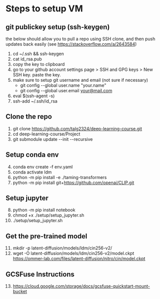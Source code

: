 # Steps to setup VM

## git publickey setup (ssh-keygen)
the below should allow you to pull a repo using SSH clone, and then push updates back easily
(see https://stackoverflow.com/a/2643584)

1. cd ~/.ssh && ssh-keygen
2. cat id_rsa.pub
3. copy the key to clipboard
4. go to your github account settings page > SSH and GPG keys > New SSH key.
   paste the key.
6. make sure to setup git username and email (not sure if necessary)
   - git config --global user.name "your.name"
   - git config --global user.email your@mail.com
8. eval $(ssh-agent -s)
9. ssh-add ~/.ssh/id_rsa

## Clone the repo
1. git clone https://github.com/talg2324/deep-learning-course.git
2. cd deep-learning-course/Project
3. git submodule update --init --recursive

## Setup conda env
4. conda env create -f env.yaml
5. conda activate ldm
6. python -m pip install -e ./taming-transformers
7. python -m pip install git+https://github.com/openai/CLIP.git

## Setup jupyter
8. python -m pip install notebook
9. chmod +x ./setup/setup_jupyter.sh
10. ./setup/setup_jupyter.sh

## Get the pre-trained model
11. mkdir -p latent-diffusion/models/ldm/cin256-v2/
12. wget -O latent-diffusion/models/ldm/cin256-v2/model.ckpt https://ommer-lab.com/files/latent-diffusion/nitro/cin/model.ckpt

## GCSFuse Instructions
13. https://cloud.google.com/storage/docs/gcsfuse-quickstart-mount-bucket